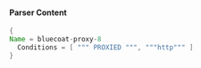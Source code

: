 #### Parser Content
```Java
{
Name = bluecoat-proxy-8
  Conditions = [ """ PROXIED """, """http""" ]
}
```